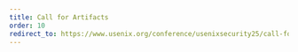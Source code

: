 ```yaml
---
title: Call for Artifacts
order: 10
redirect_to: https://www.usenix.org/conference/usenixsecurity25/call-for-artifacts
---
```

